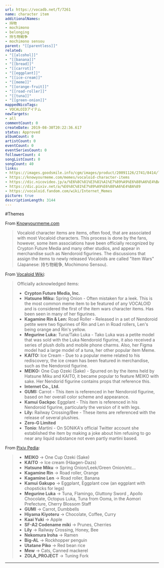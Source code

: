```yaml
---
url: https://vocadb.net/T/7261
name: character item
additionalNames: 
- 持物
- mochimono
- belonging
- 持ち物戦争
- mochimono sensou
parent: "[[parentless]]"
related:
- "[[alcohol]]"
- "[[banana]]"
- "[[bread]]"
- "[[carrot]]"
- "[[eggplant]]"
- "[[ice-cream]]"
- "[[meme]]"
- "[[orange-fruit]]"
- "[[road-roller]]"
- "[[tuna]]"
- "[[green-onion]]"
mappedNicoTags:
- VOCALOIDアイテム
newTargets:
- all
commentCount: 0
createDate: 2019-08-30T20:22:36.617
status: Approved
albumCount: 0
artistCount: 0
eventCount: 0
eventSeriesCount: 0
followerCount: 4
songListCount: 0
songCount: 40
links: 
- https://images.goodsmile.info/cgm/images/product/20091126/2741/8414/large/c269194b7e6e787552f68468540477ef.jpg
- https://knowyourmeme.com/memes/vocaloid-character-items
- https://dic.nicovideo.jp/a/%E6%8C%81%E3%81%A1%E7%89%A9%E6%88%A6%E4%BA%89
- https://dic.pixiv.net/a/%E6%8C%81%E7%89%A9%E6%88%A6%E4%BA%89
- https://vocaloid.fandom.com/wiki/Internet_Memes
picture: true
descriptionLength: 3144
---
```


#Themes

From [Knowyourmeme.com](https://knowyourmeme.com/memes/vocaloid-character-items)

>Vocaloid character items are items, often food, that are associated with most Vocaloid characters. This process is done by the fans, however, some item associations have been officially recognized by Crypton Future Media and many other studios, and appear in merchandise such as Nendoroid figurines. The discussions that assign the items to newly released Vocaloids are called "Item Wars" (Japanese: 持ち物戦争, Mochimono Sensou).

From [Vocaloid Wiki](https://vocaloid.fandom.com/wiki/Internet_Memes):

>Officially acknowledged items:
>- **Crypton Future Media, Inc.**
>- **Hatsune Miku:** Spring Onion - Often mistaken for a leek. This is the most common meme item to be featured of any VOCALOID and is considered the first of the item wars character items. Has been seen in many of her figurines.
>- **Kagamine Rin & Len:** Road Roller - Released in a set of Nendoroid petite were two figurines of Rin and Len in Road rollers, Len's being orange and Rin's yellow.
>- **Megurine Luka:** Tuna/Tako Luka - Tako Luka was a petite model that was sold with the Luka Nendoroid figurine, it also received a series of plush dolls and mobile phone charms. Also, her Figma model had a large model of a tuna, her other popular item Meme.
>- **KAITO:** Ice Cream - Due to a popular meme related to his rediscovery, the ice cream has been featured in merchandise, such as the Nendoroid figurine.
>- **MEIKO:** One Cup Ozeki (Sake) - Spurred on by the items held by Hatsune Miku and KAITO, it became popular to feature MEIKO with sake. Her Nendorid figurine contains props that reference this.
>- **Internet Co., Ltd.**
>- **GUMI:** Carrot - This item is referenced in her Nendoroid figurine, based on her overall color scheme and appearance.
>- **Kamui Gackpo:** Eggplant - This item is referenced in his Nendoroid figurine, particularly the version of it with legs.
>- **Lily:** Railway Crossing/Bee - These items are referenced with the release of several plushies.
>- **Zero-G Limited**
>- **Tonio**: Martini - On SONiKA's official Twitter account she established the item by making a joke about him refusing to go near any liquid substance not even partly martini based.

From [Pixiv Pedia](https://dic.pixiv.net/a/%E6%8C%81%E7%89%A9%E6%88%A6%E4%BA%89):

>- **MEIKO** → One Cup Ozeki (Sake)
>- **KAITO** → Ice cream (Häagen-Dazs)
>- **Hatsune Miku** → Spring Onion/Leek/Green Onion/etc...
>- **Kagamine Rin** → Road roller, Orange
>- **Kagamine Len** → Road roller, Banana
>- **Kamui Gakupo** → Eggplant, Eggplant cow (an eggplant with chopsticks for legs)
>- **Megurine Luka** → Tuna, Flamingo, Gluttony Sword , Apollo Chocolate, Octopus Luka, Tuna from Ooma, in the Aomori Prefecture, Cherry Blossom Staff
>- **GUMI** → Carrot, Dumbbells
>- **Hiyama Kiyoteru** → Chocolate, Coffee, Curry
>- **Kaai Yuki** → Apple
>- **SF-A2 Codename miki** → Prunes, Cherries
>- **Lily** → Railway Crossing, Honey, Bee
>- **Nekomura Iroha** → Ramen
>- **Big-AL** → Rockhopper penguin
>- **Utatane Piko** → Red bean rice
>- **Mew** → Cats, Canned mackerel
>- **ZOLA_PROJECT** → Tuning Fork

---

